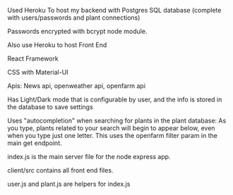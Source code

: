 

 Used Heroku To host my backend with Postgres SQL database (complete with users/passwords and plant connections) 
 
 Passwords encrypted with bcrypt node module. 
 
 Also use Heroku to host Front End
 
 React Framework
 
 CSS with Material-UI
 
 Apis: News api, openweather api, openfarm api 
 
 Has Light/Dark mode that is configurable by user, and the info is stored in the database to save settings
 
 Uses "autocompletion" when searching for plants in the plant database: As you type, plants related to your search will begin to appear below, even when you type just one letter. This uses the openfarm filter param in the main get endpoint. 
 
 
 
 index.js is the main server file for the node express app. 
 
 client/src contains all front end files. 
 
 user.js and plant.js are helpers for index.js 
 
 
 

